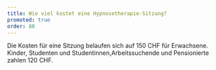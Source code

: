 ```yaml
---
title: Wie viel kostet eine Hypnosetherapie-Sitzung?
promoted: true
order: 80
---
```


Die Kosten für eine Sitzung belaufen sich auf 150&nbsp;CHF für Erwachsene. Kinder, Studenten und Studentinnen,Arbeitssuchende und Pensionierte zahlen 120&nbsp;CHF.
